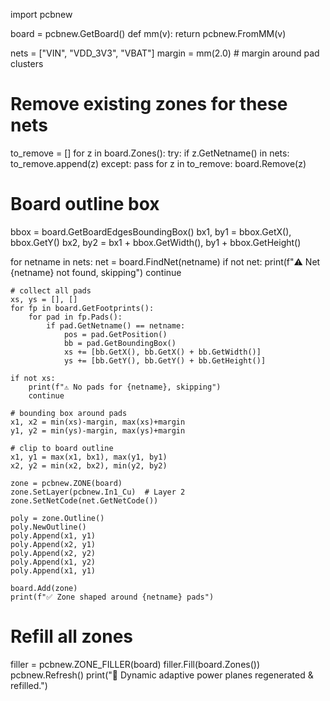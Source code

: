 import pcbnew

board = pcbnew.GetBoard()
def mm(v): return pcbnew.FromMM(v)

nets = ["VIN", "VDD_3V3", "VBAT"]
margin = mm(2.0)   # margin around pad clusters

# Remove existing zones for these nets
to_remove = []
for z in board.Zones():
    try:
        if z.GetNetname() in nets:
            to_remove.append(z)
    except:
        pass
for z in to_remove:
    board.Remove(z)

# Board outline box
bbox = board.GetBoardEdgesBoundingBox()
bx1, by1 = bbox.GetX(), bbox.GetY()
bx2, by2 = bx1 + bbox.GetWidth(), by1 + bbox.GetHeight()

for netname in nets:
    net = board.FindNet(netname)
    if not net:
        print(f"⚠️ Net {netname} not found, skipping")
        continue

    # collect all pads
    xs, ys = [], []
    for fp in board.GetFootprints():
        for pad in fp.Pads():
            if pad.GetNetname() == netname:
                pos = pad.GetPosition()
                bb = pad.GetBoundingBox()
                xs += [bb.GetX(), bb.GetX() + bb.GetWidth()]
                ys += [bb.GetY(), bb.GetY() + bb.GetHeight()]

    if not xs:
        print(f"⚠️ No pads for {netname}, skipping")
        continue

    # bounding box around pads
    x1, x2 = min(xs)-margin, max(xs)+margin
    y1, y2 = min(ys)-margin, max(ys)+margin

    # clip to board outline
    x1, y1 = max(x1, bx1), max(y1, by1)
    x2, y2 = min(x2, bx2), min(y2, by2)

    zone = pcbnew.ZONE(board)
    zone.SetLayer(pcbnew.In1_Cu)  # Layer 2
    zone.SetNetCode(net.GetNetCode())

    poly = zone.Outline()
    poly.NewOutline()
    poly.Append(x1, y1)
    poly.Append(x2, y1)
    poly.Append(x2, y2)
    poly.Append(x1, y2)
    poly.Append(x1, y1)

    board.Add(zone)
    print(f"✅ Zone shaped around {netname} pads")

# Refill all zones
filler = pcbnew.ZONE_FILLER(board)
filler.Fill(board.Zones())
pcbnew.Refresh()
print("🔄 Dynamic adaptive power planes regenerated & refilled.")
